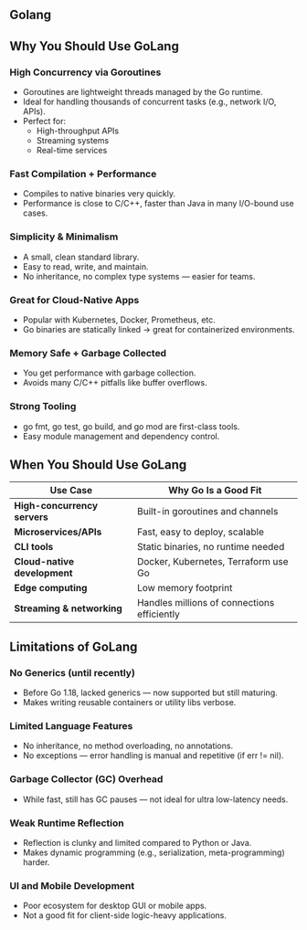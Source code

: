 ## Golang

## Why You Should Use GoLang
### High Concurrency via Goroutines
* Goroutines are lightweight threads managed by the Go runtime.
* Ideal for handling thousands of concurrent tasks (e.g., network I/O, APIs).
* Perfect for:
    * High-throughput APIs
    * Streaming systems
    * Real-time services

### Fast Compilation + Performance
* Compiles to native binaries very quickly.
* Performance is close to C/C++, faster than Java in many I/O-bound use cases.

### Simplicity & Minimalism
* A small, clean standard library.
* Easy to read, write, and maintain.
* No inheritance, no complex type systems — easier for teams.

### Great for Cloud-Native Apps
* Popular with Kubernetes, Docker, Prometheus, etc.
* Go binaries are statically linked → great for containerized environments.

### Memory Safe + Garbage Collected
* You get performance with garbage collection.
* Avoids many C/C++ pitfalls like buffer overflows.

### Strong Tooling
* go fmt, go test, go build, and go mod are first-class tools.
* Easy module management and dependency control.

## When You Should Use GoLang
| Use Case                     | Why Go Is a Good Fit                        |
| ---------------------------- | ------------------------------------------- |
| **High-concurrency servers** | Built-in goroutines and channels            |
| **Microservices/APIs**       | Fast, easy to deploy, scalable              |
| **CLI tools**                | Static binaries, no runtime needed          |
| **Cloud-native development** | Docker, Kubernetes, Terraform use Go        |
| **Edge computing**           | Low memory footprint                        |
| **Streaming & networking**   | Handles millions of connections efficiently |

## Limitations of GoLang
### No Generics (until recently)
* Before Go 1.18, lacked generics — now supported but still maturing.
* Makes writing reusable containers or utility libs verbose.

### Limited Language Features
* No inheritance, no method overloading, no annotations.
* No exceptions — error handling is manual and repetitive (if err != nil).

### Garbage Collector (GC) Overhead
* While fast, still has GC pauses — not ideal for ultra low-latency needs.

### Weak Runtime Reflection
* Reflection is clunky and limited compared to Python or Java.
* Makes dynamic programming (e.g., serialization, meta-programming) harder.

### UI and Mobile Development
* Poor ecosystem for desktop GUI or mobile apps.
* Not a good fit for client-side logic-heavy applications.